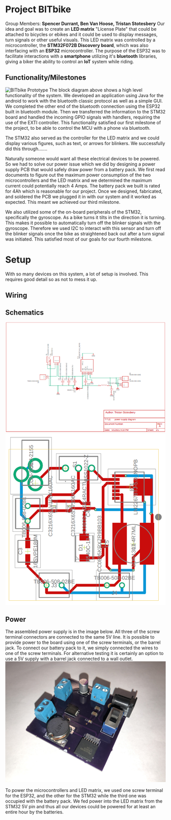 # Project BITbike

Group Members: **Spencer Durrant, Ben Van Hoose, Tristan Stotesbery**
Our idea and goal was to create an **LED matrix** "License Plate" that could be attached to bicycles or ebikes and it could be used to display messages, turn signals or other useful visuals. This LED matrix was controlled by a microcontroller, the **STM32F072B Discovery board**, which was also interfacing with an **ESP32** microcontroller. The purpose of the ESP32 was to facilitate interactions with a **smartphone** utilizing it's **bluetooth** libraries, giving a biker the ability to control an **IoT** system while riding.


## Functionality/Milestones

![BITbike Prototype](/images/block2.jpg)
The block diagram above shows a high level functionality of the system. We developed an application using Java for the android to work with the bluetooth classic protocol as well as a simple GUI. We completed the other end of the bluetooth connection using the ESP32 built in bluetooth module. Then we transferred the information to the STM32 board and handled the incoming GPIO signals with handlers, requiring the use of the EXTI controller. This functionality satisfied our first milestone of the project, to be able to control the MCU with a phone via bluetooth. 

The STM32 also served as the controller for the LED matrix and we could display various figures, such as text, or arrows for blinkers. We successfully did this through.......

Naturally someone would want all these electrical devices to be powered. So we had to solve our power issue which we did by designing a power supply PCB that would safely draw power from a battery pack. We first read documents to figure out the maximum power consumption of the two microcontrollers and the LED matrix and we determined the maximum current could potentially reach 4 Amps. The battery pack we built is rated for 4Ah which is reasonable for our project. Once we designed, fabricated, and soldered the PCB we plugged it in with our system and it worked as expected. This meant we achieved our third milestone.

We also utilized some of the on-board peripherals of the STM32, specifically the gyroscope. As a bike turns it tilts in the direction it is turning. This makes it possible to automatically turn off the blinker signals with the gyroscope. Therefore we used I2C to interact with this sensor and turn off the blinker signals once the bike as straightened back out after a turn signal was initiated. This satisfied most of our goals for our fourth milestone.

# Setup
With so many devices on this system, a lot of setup is involved. This requires good detail so as not to mess it up.

## Wiring

## Schematics
![Power Supply Schematic](/images/power_sch.PNG)
![Power Supply Board](/images/power_board.PNG)
## Power
The assembled power supply is in the image below. All three of the screw terminal connectors are connected to the same 5V line. It is possible to provide power to the board using one of the screw terminals, or the barrel jack. To connect our battery pack to it, we simply connected the wires to one of the screw terminals. For alternative testing it is certainly an option to use a 5V supply with a barrel jack connected to a wall outlet.
![Assembled Power Supply](/images/pcb-built.JPG)

To power the microcontrollers and LED matrix, we used one screw terminal for the ESP32, and the other for the STM32 while the third one was occupied with the battery pack. We fed power into the LED matrix from the STM32 5V pin and thus all our devices could be powered for at least an entire hour by the batteries.
